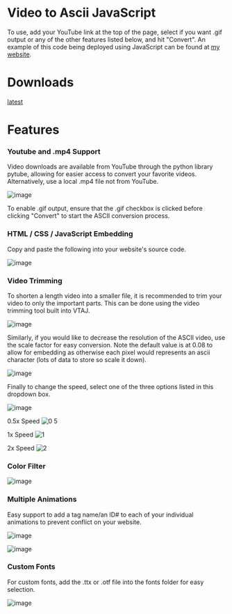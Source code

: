 # Video to Ascii JavaScript

To use, add your YouTube link at the top of the page, select if you want .gif output or any of the other features listed below, and hit "Convert". An example of this code being deployed using JavaScript can be found at [my website](https://danielchamoun.tech/).

# Downloads

[latest](https://github.com/danielpchamoun/Video-To-Ascii-Javascript/releases)

# Features

### Youtube and .mp4 Support

Video downloads are available from YouTube through the python library pytube, allowing for easier access to convert your favorite videos.
Alternatively, use a local .mp4 file not from YouTube.
  
![image](https://github.com/danielpchamoun/Video-To-Ascii-Javascript/assets/70672059/10055dd8-fd0f-41d2-923b-15e7f224d039)

To enable .gif output, ensure that the .gif checkbox is clicked before clicking "Convert" to start the ASCII conversion process.


  
### HTML / CSS / JavaScript Embedding
 
Copy and paste the following into your website's source code.
  
![image](https://github.com/danielpchamoun/Video-To-Ascii-Javascript/assets/70672059/2976fb08-265c-44fc-9fa2-2f4b7972d7de)

### Video Trimming

To shorten a length video into a smaller file, it is recommended to trim your video to only the important parts. This can be done using the video trimming tool built into VTAJ.
  
![image](https://github.com/danielpchamoun/Video-To-Ascii-Javascript/assets/70672059/d550174e-40b5-4711-9e0d-6e1a237d4460)
  
Similarly, if you would like to decrease the resolution of the ASCII video, use the scale factor for easy conversion. Note the default value is at 0.08 to allow for embedding as otherwise each pixel would represents an ascii character (lots of data to store so scale it down).
  
![image](https://github.com/danielpchamoun/Video-To-Ascii-Javascript/assets/70672059/fb1338ef-5fc3-4d88-902a-fd2357eb5c99)

Finally to change the speed, select one of the three options listed in this dropdown box.

![image](https://github.com/danielpchamoun/Video-To-Ascii-Javascript/assets/70672059/879b6c24-3b48-4d67-a3c6-298991806b15)

0.5x Speed
![0 5](https://github.com/danielpchamoun/Video-To-Ascii-Javascript/assets/70672059/6ed4fb61-5b1d-49e2-acd8-17cc14a509da)

1x Speed
![1](https://github.com/danielpchamoun/Video-To-Ascii-Javascript/assets/70672059/8e679615-9da5-4c00-bfaf-bdf957781f76)

2x Speed
![2](https://github.com/danielpchamoun/Video-To-Ascii-Javascript/assets/70672059/4f7bc905-dc0e-4634-b53c-4c87e54e047a)


### Color Filter
![image](https://github.com/danielpchamoun/Video-To-Ascii-Javascript/assets/70672059/a2cf6285-1715-4e68-bfab-657cac6cb8eb)

### Multiple Animations
  
Easy support to add a tag name/an ID# to each of your individual animations to prevent conflict on your website.
  
![image](https://github.com/danielpchamoun/Video-To-Ascii-Javascript/assets/70672059/fca92b71-7f23-48a5-a969-e77fe87e5e9e)
  
![image](https://github.com/danielpchamoun/Video-To-Ascii-Javascript/assets/70672059/bd9f2d9d-4ba5-4767-b52d-0d8a9b2c50a2)

### Custom Fonts

For custom fonts, add the .ttx or .otf file into the fonts folder for easy selection.

![image](https://github.com/danielpchamoun/Video-To-Ascii-Javascript/assets/70672059/6b223b70-3b5d-447d-aabd-99239516dabd)
